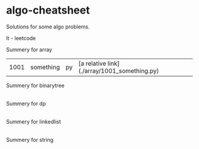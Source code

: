 # algo-cheatsheet

Solutions for some algo problems.

lt - leetcode

Summery for array 
<table>
<tr><td>1001</td><td>something</td><td>py</td><td>[a relative link](./array/1001_something.py)</td></tr>
</table>
Summery for binarytree 
<table>
</table>
Summery for dp 
<table>
</table>
Summery for linkedlist 
<table>
</table>
Summery for string 
<table>
</table>
